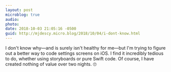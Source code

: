 ```yaml
---
layout: post
microblog: true
audio: 
photo: 
date: 2018-10-03 21:05:16 -0500
guid: http://mjdescy.micro.blog/2018/10/04/i-dont-know.html
---
```

I don't know why—and is surely isn't healthy for me—but I'm trying to figure out a better way to code settings screens on iOS. I find it incredibly tedious to do, whether using storyboards or pure Swift code. Of course, I have created nothing of value over two nights. 🙄
